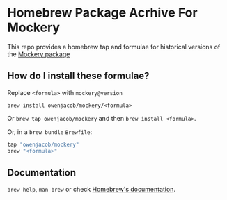 # Homebrew Package Acrhive For Mockery

This repo provides a homebrew tap and formulae for historical versions of the [Mockery package](https://github.com/vektra/mockery)

## How do I install these formulae?

Replace `<formula>` with `mockery@version`

`brew install owenjacob/mockery/<formula>`

Or `brew tap owenjacob/mockery` and then `brew install <formula>`.

Or, in a `brew bundle` `Brewfile`:

```ruby
tap "owenjacob/mockery"
brew "<formula>"
```

## Documentation

`brew help`, `man brew` or check [Homebrew's documentation](https://docs.brew.sh).
